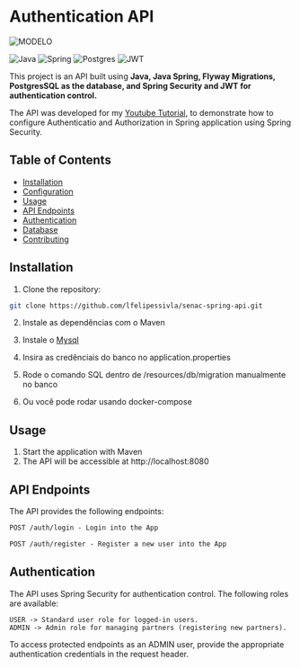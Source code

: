 # Authentication API
![MODELO](https://github.com/lfelipessilva/senac-spring-api/assets/75910800/ee157669-1a74-49d8-84f0-073f70a0eeb5)

![Java](https://img.shields.io/badge/java-%23ED8B00.svg?style=for-the-badge&logo=openjdk&logoColor=white)
![Spring](https://img.shields.io/badge/spring-%236DB33F.svg?style=for-the-badge&logo=spring&logoColor=white)
![Postgres](https://img.shields.io/badge/postgres-%23316192.svg?style=for-the-badge&logo=postgresql&logoColor=white)
![JWT](https://img.shields.io/badge/JWT-black?style=for-the-badge&logo=JSON%20web%20tokens)


This project is an API built using **Java, Java Spring, Flyway Migrations, PostgresSQL as the database, and Spring Security and JWT for authentication control.**

The API was developed for my [Youtube Tutorial](https://www.youtube.com/watch?v=5w-YCcOjPD0), to demonstrate how to configure Authenticatio and Authorization in Spring application using Spring Security.

## Table of Contents

- [Installation](#installation)
- [Configuration](#configuration)
- [Usage](#usage)
- [API Endpoints](#api-endpoints)
- [Authentication](#authentication)
- [Database](#database)
- [Contributing](#contributing)

## Installation

1. Clone the repository:

```bash
git clone https://github.com/lfelipessivla/senac-spring-api.git
```

2. Instale as dependências com o Maven

3. Instale o  [Mysql](https://www.mysql.com/)

4. Insira as credênciais do banco no application.properties

5. Rode o comando SQL dentro de /resources/db/migration manualmente no banco

6. Ou você pode rodar usando docker-compose

## Usage

1. Start the application with Maven
2. The API will be accessible at http://localhost:8080


## API Endpoints
The API provides the following endpoints:

```markdown
POST /auth/login - Login into the App

POST /auth/register - Register a new user into the App
```

## Authentication
The API uses Spring Security for authentication control. The following roles are available:

```
USER -> Standard user role for logged-in users.
ADMIN -> Admin role for managing partners (registering new partners).
```
To access protected endpoints as an ADMIN user, provide the appropriate authentication credentials in the request header.